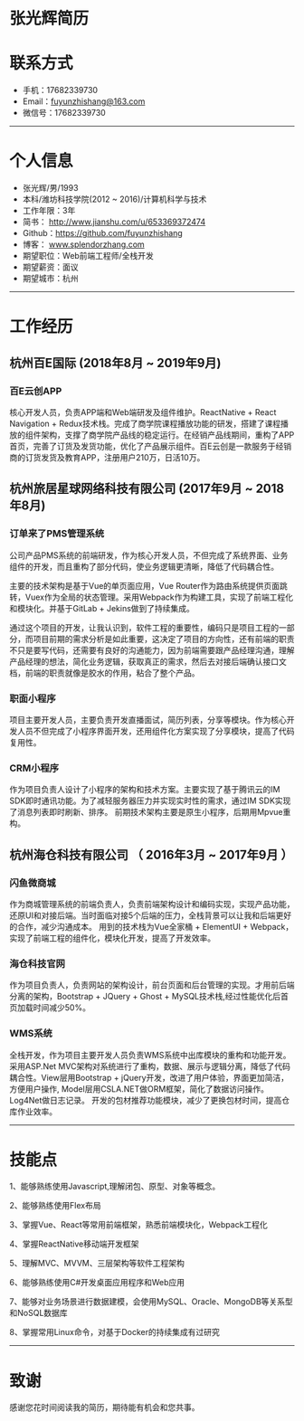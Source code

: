 # 张光辉简历

# 联系方式
- 手机：17682339730
- Email：fuyunzhishang@163.com
- 微信号：17682339730

---

# 个人信息

 - 张光辉/男/1993 
 - 本科/潍坊科技学院(2012 ~ 2016)/计算机科学与技术 
 - 工作年限：3年
 - 简书： http://www.jianshu.com/u/653369372474
 - Github：https://github.com/fuyunzhishang
 - 博客： www.splendorzhang.com
 - 期望职位：Web前端工程师/全栈开发
 - 期望薪资：面议
 - 期望城市：杭州

---

# 工作经历

## 杭州百E国际 (2018年8月 ~ 2019年9月)
### 百E云创APP
核心开发人员，负责APP端和Web端研发及组件维护。ReactNative + React Navigation + Redux技术栈。完成了商学院课程播放功能的研发，搭建了课程播放的组件架构，支撑了商学院产品线的稳定运行。在经销产品线期间，重构了APP首页，完善了订货及发货功能，优化了产品展示组件。百E云创是一款服务于经销商的订货发货及教育APP，注册用户210万，日活10万。

## 杭州旅居星球网络科技有限公司 (2017年9月 ~ 2018年8月)
### 订单来了PMS管理系统
公司产品PMS系统的前端研发，作为核心开发人员，不但完成了系统界面、业务组件的开发，而且重构了部分代码，使业务逻辑更清晰，降低了代码耦合性。

主要的技术架构是基于Vue的单页面应用，Vue Router作为路由系统提供页面跳转，Vuex作为全局的状态管理。采用Webpack作为构建工具，实现了前端工程化和模块化。并基于GitLab + Jekins做到了持续集成。

通过这个项目的开发，让我认识到，软件工程的重要性，编码只是项目工程的一部分，而项目前期的需求分析是如此重要，这决定了项目的方向性，还有前端的职责不只是要写代码，还需要有良好的沟通能力，因为前端需要跟产品经理沟通，理解产品经理的想法，简化业务逻辑，获取真正的需求，然后去对接后端确认接口文档，前端的职责就像是胶水的作用，粘合了整个产品。

### 职面小程序
项目主要开发人员，主要负责开发直播面试，简历列表，分享等模块。作为核心开发人员不但完成了小程序界面开发，还用组件化方案实现了分享模块，提高了代码复用性。

### CRM小程序
作为项目负责人设计了小程序的架构和技术方案。主要实现了基于腾讯云的IM SDK即时通讯功能。为了减轻服务器压力并实现实时性的需求，通过IM SDK实现了消息列表即时刷新、排序。
前期技术架构主要是原生小程序，后期用Mpvue重构。


## 杭州海仓科技有限公司 （ 2016年3月 ~ 2017年9月 ）

### 闪鱼微商城 
作为商城管理系统的前端负责人，负责前端架构设计和编码实现，实现产品功能，还原UI和对接后端。当时面临对接5个后端的压力，全栈背景可以让我和后端更好的合作，减少沟通成本。
用到的技术栈为Vue全家桶 + ElementUI + Webpack，实现了前端工程的组件化，模块化开发，提高了开发效率。

### 海仓科技官网 
作为项目负责人，负责网站的架构设计，前台页面和后台管理的实现。才用前后端分离的架构，Bootstrap + JQuery + Ghost + MySQL技术栈,经过性能优化后首页加载时间减少50%。


### WMS系统

全栈开发，作为项目主要开发人员负责WMS系统中出库模块的重构和功能开发。采用ASP.Net MVC架构对系统进行了重构，数据、展示与逻辑分离，降低了代码耦合性。View层用Bootstrap + jQuery开发，改进了用户体验，界面更加简洁，方便用户操作, Model层用CSLA.NET做ORM框架，简化了数据访问操作。 Log4Net做日志记录。
开发的包材推荐功能模块，减少了更换包材时间，提高仓库作业效率。

---
# 技能点
1、能够熟练使用Javascript,理解闭包、原型、对象等概念。

2、能够熟练使用Flex布局

3、掌握Vue、React等常用前端框架，熟悉前端模块化，Webpack工程化

4、掌握ReactNative移动端开发框架

5、理解MVC、MVVM、三层架构等软件工程架构

6、能够熟练使用C#开发桌面应用程序和Web应用

7、能够对业务场景进行数据建模，会使用MySQL、Oracle、MongoDB等关系型和NoSQL数据库

8、掌握常用Linux命令，对基于Docker的持续集成有过研究

---

# 致谢
感谢您花时间阅读我的简历，期待能有机会和您共事。
